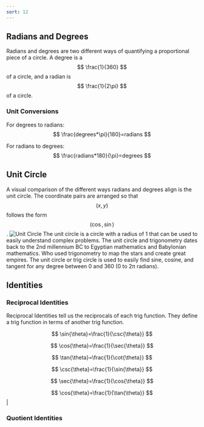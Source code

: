 ```yaml
---
sort: 12
---
```


## Radians and Degrees

Radians and degrees are two different ways of quantifying a proportional piece of a circle. A degree is a $$ \frac{1}{360} $$ of a circle, and a radian is $$ \frac{1}{2\pi} $$ of a circle.

### Unit Conversions
For degrees to radians:
$$
\frac{degrees*\pi}{180}=radians
$$

For radians to degrees:
$$
\frac{radians*180}{\pi}=degrees
$$

## Unit Circle
A visual comparison of the different ways radians and degrees align is the unit circle. The coordinate pairs are arranged so that $$(x,y)$$ follows the form $$(\cos,\sin)$$.
![Unit Circle](https://www.fotolip.com/wp-content/uploads/2016/06/Unit-Circle-1.png)
The unit circle is a circle with a radius of 1 that can be used to easily understand complex problems. The unit circle and trigonometry dates back to the 2nd millennium BC to Egyptian mathematics and Babylonian mathematics. Who used trigonometry to map the stars and create great empires. The unit circle or trig circle is used to easily find sine, cosine, and tangent for any degree between 0 and 360 (0 to 2π radians).

## Identities

### Reciprocal Identities
Reciprocal Identities tell us the reciprocals of each trig function. They define a trig function in terms of another trig function.

$$ \sin{\theta}=\frac{1}{\csc{\theta}} $$

$$ \cos{\theta}=\frac{1}{\sec{\theta}} $$

$$ \tan{\theta}=\frac{1}{\cot{\theta}} $$

$$ \csc{\theta}=\frac{1}{\sin{\theta}} $$

$$ \sec{\theta}=\frac{1}{\cos{\theta}} $$

$$ \cos{\theta}=\frac{1}{\tan{\theta}} $$|

### Quotient Identities
